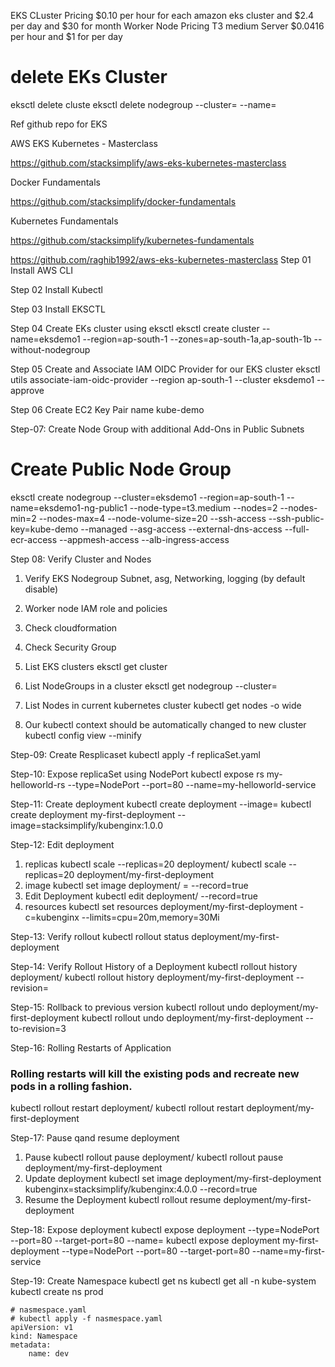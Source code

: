EKS CLuster Pricing
$0.10 per hour for each amazon eks cluster and $2.4 per day and $30 for month
Worker Node Pricing
T3 medium Server
$0.0416 per hour and $1 for per day 

# delete EKs Cluster
eksctl delete cluste <clustername>
eksctl delete nodegroup --cluster=<cluster name> --name=<nodegroup name>

Ref github repo for EKS


AWS EKS Kubernetes - Masterclass

https://github.com/stacksimplify/aws-eks-kubernetes-masterclass

Docker Fundamentals

https://github.com/stacksimplify/docker-fundamentals

Kubernetes Fundamentals

https://github.com/stacksimplify/kubernetes-fundamentals



https://github.com/raghib1992/aws-eks-kubernetes-masterclass
Step 01 Install AWS CLI

Step 02 Install Kubectl

Step 03 Install EKSCTL

Step 04 Create EKs cluster using eksctl
eksctl create cluster --name=eksdemo1 --region=ap-south-1 --zones=ap-south-1a,ap-south-1b --without-nodegroup

Step 05 Create and Associate IAM OIDC Provider for our EKS cluster
eksctl utils associate-iam-oidc-provider --region ap-south-1 --cluster eksdemo1 --approve

Step 06 Create EC2 Key Pair
name kube-demo

Step-07: Create Node Group with additional Add-Ons in Public Subnets
# Create Public Node Group   
eksctl create nodegroup --cluster=eksdemo1 --region=ap-south-1 --name=eksdemo1-ng-public1 --node-type=t3.medium --nodes=2 --nodes-min=2 --nodes-max=4 --node-volume-size=20 --ssh-access --ssh-public-key=kube-demo --managed --asg-access --external-dns-access --full-ecr-access --appmesh-access --alb-ingress-access

Step 08: Verify Cluster and Nodes
1. Verify EKS Nodegroup Subnet, asg, Networking, logging (by default disable)
2. Worker node IAM role and policies
3. Check cloudformation
4. Check Security Group
5. List EKS clusters
eksctl get cluster

6. List NodeGroups in a cluster
eksctl get nodegroup --cluster=<clusterName>

7. List Nodes in current kubernetes cluster
kubectl get nodes -o wide

8. Our kubectl context should be automatically changed to new cluster
kubectl config view --minify

Step-09: Create Resplicaset
kubectl apply -f replicaSet.yaml

Step-10: Expose replicaSet using NodePort
kubectl expose rs my-helloworld-rs --type=NodePort --port=80 --name=my-helloworld-service

Step-11: Create deployment
kubectl create deployment <deployment name> --image=<image name>
kubectl create deployment my-first-deployment --image=stacksimplify/kubenginx:1.0.0

Step-12: Edit deployment
1. replicas
kubectl scale --replicas=20 deployment/<Deployment-Name>
kubectl scale --replicas=20 deployment/my-first-deployment
2. image
kubectl set image deployment/<Deployment-Name> <Container-Name>=<Container-Image> --record=true
3. Edit Deployment
kubectl edit deployment/<Deployment-Name> --record=true
4. resources
kubectl set resources deployment/my-first-deployment -c=kubenginx --limits=cpu=20m,memory=30Mi

Step-13: Verify rollout
kubectl rollout status deployment/my-first-deployment

Step-14: Verify Rollout History of a Deployment
kubectl rollout history deployment/<Deployment-Name>
kubectl rollout history deployment/my-first-deployment --revision=<revision number>

Step-15: Rollback to previous version
kubectl rollout undo deployment/my-first-deployment
kubectl rollout undo deployment/my-first-deployment --to-revision=3

Step-16: Rolling Restarts of Application
### Rolling restarts will kill the existing pods and recreate new pods in a rolling fashion.
kubectl rollout restart deployment/<Deployment-Name>
kubectl rollout restart deployment/my-first-deployment

Step-17: Pause qand resume deployment
1. Pause
kubectl rollout pause deployment/<Deployment-Name>
kubectl rollout pause deployment/my-first-deployment
2. Update deployment
kubectl set image deployment/my-first-deployment kubenginx=stacksimplify/kubenginx:4.0.0 --record=true
3. Resume the Deployment
kubectl rollout resume deployment/my-first-deployment

Step-18: Expose deployment
kubectl expose deployment <Deployment-Name>  --type=NodePort --port=80 --target-port=80 --name=<Service-Name-To-Be-Created>
kubectl expose deployment my-first-deployment  --type=NodePort --port=80 --target-port=80 --name=my-first-service

Step-19: Create Namespace
kubectl get ns
kubectl get all -n kube-system
kubectl create ns prod


```
# nasmespace.yaml
# kubectl apply -f nasmespace.yaml
apiVersion: v1
kind: Namespace
metadata:  
    name: dev
```